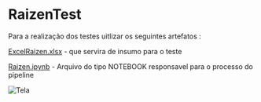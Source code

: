 # RaizenTest
Para a realização dos testes uitlizar os seguintes artefatos :

[ExcelRaizen.xlsx](https://github.com/carloscmattins/RaizenTest/blob/main/ExcelRaizen.xlsx) - que servira de insumo para o teste 

[Raizen.ipynb](https://github.com/carloscmattins/RaizenTest/blob/main/Raizen.ipynb) - Arquivo do tipo NOTEBOOK responsavel para o processo do pipeline


![Tela](https://user-images.githubusercontent.com/30783094/124328930-e7f70100-db60-11eb-8fd0-6aebe54ff61d.GIF)
